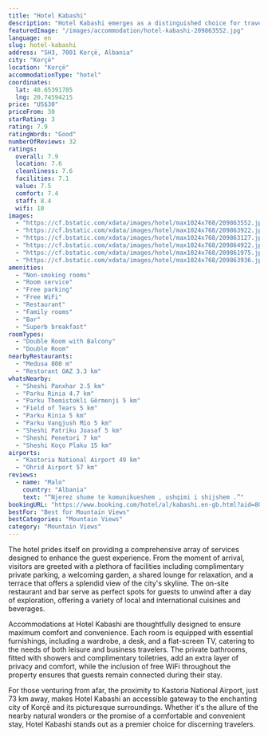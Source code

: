 ```yaml
---
title: "Hotel Kabashi"
description: "Hotel Kabashi emerges as a distinguished choice for travelers seeking both comfort and convenience in the heart of Korçë."
featuredImage: "/images/accommodation/hotel-kabashi-209863552.jpg"
language: en
slug: hotel-kabashi
address: "SH3, 7001 Korçë, Albania"
city: "Korçë"
location: "Korçë"
accommodationType: "hotel"
coordinates:
  lat: 40.65391785
  lng: 20.74594215
price: "US$30"
priceFrom: 30
starRating: 3
rating: 7.9
ratingWords: "Good"
numberOfReviews: 32
ratings:
  overall: 7.9
  location: 7.6
  cleanliness: 7.6
  facilities: 7.1
  value: 7.5
  comfort: 7.4
  staff: 8.4
  wifi: 10
images:
  - "https://cf.bstatic.com/xdata/images/hotel/max1024x768/209863552.jpg?k=07e7567f62809947c40fd3ec8c3934a23b0fbd327b1c6863c46c587a5c00c3e8&o=&hp=1"
  - "https://cf.bstatic.com/xdata/images/hotel/max1024x768/209863922.jpg?k=398432b45014865f3b137be4f214f3a013a8423d76404c346a758b95e4684178&o=&hp=1"
  - "https://cf.bstatic.com/xdata/images/hotel/max1024x768/209863127.jpg?k=23bcbfe1a7d1ea0fe7485d45b2c75567ab10ef8f88965c56b30cf883b7419617&o=&hp=1"
  - "https://cf.bstatic.com/xdata/images/hotel/max1024x768/209864922.jpg?k=aaadd323850be48b4162cd1935461b1456aa3381c71fbdf6e356ca7a0bb90ebd&o=&hp=1"
  - "https://cf.bstatic.com/xdata/images/hotel/max1024x768/209861975.jpg?k=99a543a15d6c767572eceffd2f873e0e6e2657495cbd5de8acfca79958ce6678&o=&hp=1"
  - "https://cf.bstatic.com/xdata/images/hotel/max1024x768/209863936.jpg?k=4e1429f3a5740594c39c4116e71be4af88a5ba4dffbd957ee552d8f2f202e6b5&o=&hp=1"
amenities:
  - "Non-smoking rooms"
  - "Room service"
  - "Free parking"
  - "Free WiFi"
  - "Restaurant"
  - "Family rooms"
  - "Bar"
  - "Superb breakfast"
roomTypes:
  - "Double Room with Balcony"
  - "Double Room"
nearbyRestaurants:
  - "Medusa 800 m"
  - "Restorant OAZ 3.3 km"
whatsNearby:
  - "Sheshi Panxhar 2.5 km"
  - "Parku Rinia 4.7 km"
  - "Parku Themistokli Gërmenji 5 km"
  - "Field of Tears 5 km"
  - "Parku Rinia 5 km"
  - "Parku Vangjush Mio 5 km"
  - "Sheshi Patriku Joasaf 5 km"
  - "Sheshi Penetori 7 km"
  - "Sheshi Koço Plaku 15 km"
airports:
  - "Kastoria National Airport 49 km"
  - "Ohrid Airport 57 km"
reviews:
  - name: "Malo"
    country: "Albania"
    text: "“Njerez shume te komunikueshem , ushqimi i shijshem .”"
bookingURL: "https://www.booking.com/hotel/al/kabashi.en-gb.html?aid=8035640"
bestFor: "Best for Mountain Views"
bestCategories: "Mountain Views"
category: "Mountain Views"
---
```


The hotel prides itself on providing a comprehensive array of services designed to enhance the guest experience. From the moment of arrival, visitors are greeted with a plethora of facilities including complimentary private parking, a welcoming garden, a shared lounge for relaxation, and a terrace that offers a splendid view of the city's skyline. The on-site restaurant and bar serve as perfect spots for guests to unwind after a day of exploration, offering a variety of local and international cuisines and beverages.

Accommodations at Hotel Kabashi are thoughtfully designed to ensure maximum comfort and convenience. Each room is equipped with essential furnishings, including a wardrobe, a desk, and a flat-screen TV, catering to the needs of both leisure and business travelers. The private bathrooms, fitted with showers and complimentary toiletries, add an extra layer of privacy and comfort, while the inclusion of free WiFi throughout the property ensures that guests remain connected during their stay.

For those venturing from afar, the proximity to Kastoria National Airport, just 73 km away, makes Hotel Kabashi an accessible gateway to the enchanting city of Korçë and its picturesque surroundings. Whether it's the allure of the nearby natural wonders or the promise of a comfortable and convenient stay, Hotel Kabashi stands out as a premier choice for discerning travelers.